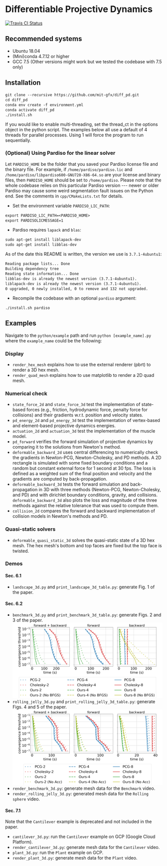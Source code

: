 # Differentiable Projective Dynamics

[![Travis CI Status](https://travis-ci.com/mit-gfx/diff_pd.svg?token=2N8A1xT9VhnH3M7Rxu74&branch=master)](https://travis-ci.com/mit-gfx/diff_pd)

## Recommended systems
- Ubuntu 18.04
- (Mini)conda 4.7.12 or higher
- GCC 7.5 (Other versions might work but we tested the codebase with 7.5 only)

## Installation
```
git clone --recursive https://github.com/mit-gfx/diff_pd.git
cd diff_pd
conda env create -f environment.yml
conda activate diff_pd
./install.sh
```
If you would like to enable multi-threading, set the thread_ct in the options object in the python script. The examples below all use a default of 4 threads for parallel processes. Using 1 will force the program to run sequentially.

### (Optional) Using Pardiso for the linear solver
Let `PARDISO_HOME` be the folder that you saved your Pardiso license file and the binary file. For example, if `/home/pardiso/pardiso.lic` and `/home/pardiso/libpardiso600-GNU720-X86-64.so` are your license and binary files, then `PARDISO_HOME` should be set to `/home/pardiso`. Please note that the whole codebase relies on this particular Pardiso version --- newer or older Pardiso may cause some weird segmentation fault issues on the Python end. See the comments in `cpp/CMakeLists.txt` for details.
- Set the environment variable `PARDISO_LIC_PATH`:
```
export PARDISO_LIC_PATH=<PARDISO_HOME>
export PARDISOLICMESSAGE=1
```
- Pardiso requires `lapack` and `blas`:
```
sudo apt-get install liblapack-dev
sudo apt-get install libblas-dev
```
As of the date this README is written, the version we use is `3.7.1-4ubuntu1`:
```
Reading package lists... Done
Building dependency tree
Reading state information... Done
libblas-dev is already the newest version (3.7.1-4ubuntu1).
liblapack-dev is already the newest version (3.7.1-4ubuntu1).
0 upgraded, 0 newly installed, 0 to remove and 132 not upgraded.
```
- Recompile the codebase with an optional `pardiso` argument:
```
./install.sh pardiso
```

## Examples
Navigate to the `python/example` path and run `python [example_name].py` where the `example_name` could be the following:

### Display
- `render_hex_mesh` explains how to use the external renderer (pbrt) to render a 3D hex mesh.
- `render_quad_mesh` explains how to use matplotlib to render a 2D quad mesh.

### Numerical check
- `state_force_2d` and `state_force_3d` test the implementation of state-based forces (e.g., friction, hydrodynamic force, penalty force for collisions) and their gradients w.r.t. position and velocity states.
- `pd_energy_2d` and `pd_energy_3d` test the implementation of vertex-based and element-based projective dynamics energies.
- `actuation_2d` and `actuation_3d` test the implementation of the muscle model.
- `pd_forward` verifies the forward simulation of projective dynamics by comparing it to the solutions from Newton's method.
- `deformable_backward_2d` uses central differencing to numerically check the gradients in Newton-PCG, Newton-Cholesky, and PD methods. A 2D rectangle is simulated with some fixed boundary conditions and a random but constant external force for 1 second at 30 fps. The loss is defined as a weighted sum of the final position and velocity and the gradients are computed by back-propagation.
- `deformable_backward_3d` tests the forward simulation and back-propagation in 3D with three methods (Newton-PCG, Newton-Cholesky, and PD) and with dirichlet boundary conditions, gravity, and collisions. `deformable_backward_3d` also plots the loss and magnitude of the three methods against the relative tolerance that was used to compute them.
- `collision_2d` compares the forward and backward implementation of collision models in Newton's methods and PD.

### Quasi-static solvers
- `deformable_quasi_static_3d` solves the quasi-static state of a 3D hex mesh. The hex mesh's bottom and top faces are fixed but the top face is twisted.

### Demos
#### Sec. 6.1
- `landscape_3d.py` and `print_landscape_3d_table.py`: generate Fig. 1 of the paper.

#### Sec. 6.2
- `benchmark_3d.py` and `print_benchmark_3d_table.py`: generate Figs. 2 and 3 of the paper.
![benchmark](python/example/benchmark_3d/benchmark.png)
- `rolling_jelly_3d.py` and `print_rolling_jelly_3d_table.py`: generate Figs. 4 and 5 of the paper.
![rolling_jelly](python/example/rolling_jelly_3d/rolling_jelly.png)
- `render_benchmark_3d.py`: generate mesh data for the `Benchmark` video.
- `render_rolling_jelly_3d.py`: generated mesh data for the `Rolling sphere` video.

#### Sec. 7.1
Note that the `Cantilever` example is deprecated and not included in the paper.
- `cantilever_3d.py`: run the `Cantilever` example on GCP (Google Cloud Platform).
- `render_cantilever_3d.py`: generate mesh data for the `Cantilever` video.
- `plant_3d.py`: run the `Plant` example on GCP.
- `render_plant_3d.py`: generate mesh data for the `Plant` video.